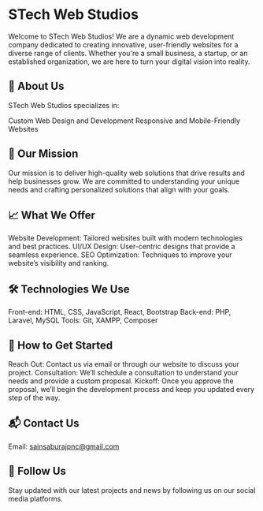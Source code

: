 # STech Web Studios
Welcome to STech Web Studios! We are a dynamic web development company dedicated to creating innovative, user-friendly websites for a diverse range of clients. Whether you're a small business, a startup, or an established organization, we are here to turn your digital vision into reality.

## 🚀 About Us
STech Web Studios specializes in:

Custom Web Design and Development
Responsive and Mobile-Friendly Websites

## 🌟 Our Mission
Our mission is to deliver high-quality web solutions that drive results and help businesses grow. We are committed to understanding your unique needs and crafting personalized solutions that align with your goals.

## 📈 What We Offer
Website Development: Tailored websites built with modern technologies and best practices.
UI/UX Design: User-centric designs that provide a seamless experience.
SEO Optimization: Techniques to improve your website’s visibility and ranking.

## 🛠️ Technologies We Use
Front-end: HTML, CSS, JavaScript, React, Bootstrap
Back-end: PHP, Laravel, MySQL
Tools: Git, XAMPP, Composer

## 📅 How to Get Started
Reach Out: Contact us via email or through our website to discuss your project.
Consultation: We’ll schedule a consultation to understand your needs and provide a custom proposal.
Kickoff: Once you approve the proposal, we’ll begin the development process and keep you updated every step of the way.

## 📬 Contact Us
Email: sainsaburajpnc@gmail.com

## 📢 Follow Us
Stay updated with our latest projects and news by following us on our social media platforms.
